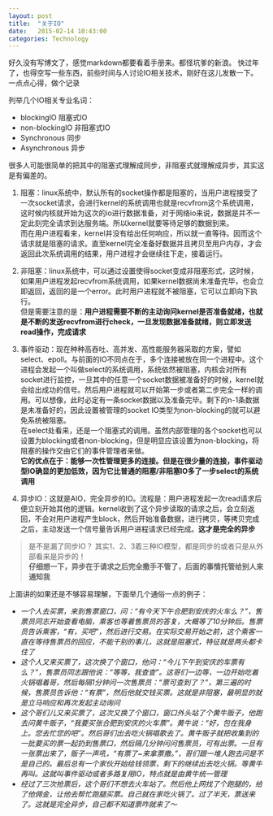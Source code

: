 ```yaml
---
layout: post
title:  "关于IO"
date:   2015-02-14 10:43:00
categories: Technology
---
```


好久没有写博文了，感觉markdown都要看着手册来。都怪坑爹的新浪。
快过年了，也得空写一些东西，前些时间与人讨论IO相关技术，刚好在这儿发散一下。一点点心得，做个记录

列举几个IO相关专业名词：   

* blockingIO 阻塞式IO
* non-blockingIO 非阻塞式IO
* Synchronous 同步
* Asynchronous 异步

很多人可能很简单的把其中的阻塞式理解成同步，非阻塞式就理解成异步，其实这是有偏差的。  

1. 阻塞：linux系统中，默认所有的socket操作都是阻塞的，当用户进程接受了一次socket请求，会进行kernel的系统调用也就是recvfrom这个系统调用，这时候内核就开始为这次的io进行数据准备，对于网络io来说，数据是并不一定此刻完全请求到达服务端。所以kernel就要等待足够的数据到来。  
 而在用户进程看来，kernel并没有给出任何响应，所以就一直等待。因而这个请求就是阻塞的请求。直至kernel完全准备好数据并且拷贝至用户内存，才会返回此次系统调用的结果，用户进程才会继续往下走，接着运行。  
 
2. 非阻塞：linux系统中，可以通过设置使得socket变成非阻塞形式，这时候，如果用户进程发起recvfrom系统调用，如果kernel数据尚未准备完毕，也会立即返回，返回的是一个error。此时用户进程就不被阻塞，它可以立即向下执行。  
 但是需要注意的是：**用户进程需要不断的主动询问kernel是否准备就绪，也就是不断的发送recvfrom进行check，一旦发现数据准备就绪，则立即发送read操作，完成请求**  

3. 事件驱动：现在种种高吞吐、高并发、高性能服务器采取的方案，譬如select、epoll。与前面的IO不同点在于，多个连接被放在同一个进程中。这个进程会发起一个叫做select的系统调用，系统依然被阻塞，内核会对所有socket进行监控，一旦其中的任意一个socket数据被准备好的时候，kernel就会给出成功的信号。然后用户进程就可以开始第一步或者第二步完全一样的调用。可以想像，此时必定有一条socket数据以及准备完毕。剩下的n-1条数据是未准备好的，因此设置被管理的socket IO类型为non-blocking的就可以避免系统被阻塞。  
 在select处看来，还是一个阻塞式的调用。虽然内部管理的各个socket也可以设置为blocking或者non-blocking，但是明显应该设置为non-blocking，将阻塞的操作交由它们的事件管理者来做。  
 **它的优点在于：能够一次性管理更多的连接。但是在很少量的连接，事件驱动型IO确显的更加低效，因为它比普通的阻塞/非阻塞IO多了一步select的系统调用**

4. 异步IO：这就是AIO，完全异步的IO。流程是：用户进程发起一次read请求后便立刻开始其他的逻辑。kernel收到了这个异步读取的请求之后，会立刻返回，不会对用户进程产生block，然后开始准备数据，进行拷贝，等拷贝完成之后，主动发送一个信号量告诉用户进程请求已经完成。**这才是完全的异步**

> 是不是漏了同步IO？
 其实1、2、3着三种IO模型，都是同步的或者只是从外部看来是异步的！  
  **仔细想一下，异步在于请求之后完全撒手不管了，后面的事情托管给别人来通知我**

上面讲的如果还是不够容易理解，下面举几个通俗一点的例子：

* *一个人去买票，来到售票窗口，问：“有今天下午合肥到安庆的火车么？”，售票员同志开始查看电脑，乘客也等着售票员的答复，大概等了10分钟后。售票员告诉乘客，“有，买吧”，然后进行交易。在实际交易开始之前，这个乘客一直在等待售票员的回应，不能干别的事儿，这就是阻塞式，特征就是两头都卡住了*  
* *这个人又来买票了，这次换了个窗口，他问：“今儿下午到安庆的车票有么？”，售票员同志跟他说：“等等，我查查”。这哥们一边等，一边开始吃着火锅唱着哥，然后每隔1分钟问一次售票员：“票可查到了？”，第三遍的时候，售票员告诉他：“有票”，然后他就交钱买票。这就是非阻塞，最明显的就是立马响应和再次发起主动询问*
* *这个哥们儿又来买票了，这次又换了个窗口，窗口外头站了个黄牛贩子，他跑去问黄牛贩子，“我要买张合肥到安庆的火车票”。黄牛说：“好，包在我身上。您去忙您的吧”。然后哥们出去吃火锅唱歌去了。黄牛贩子就把收集到的一批要买的票一起扔到售票口，然后隔几分钟问问售票员，可有出票。一旦有一张票出来了，贩子一声吼，“有票了~来拿票撒。”，哥们跟一堆人跑去问是不是自己的。最后总有一个家伙开始给钱领票，剩下的继续出去吃火锅。等黄牛再叫。这就叫事件驱动或者多路复用IO，特点就是由黄牛统一管理*
* *经过了三次抢票后，这个哥们不想去火车站了。然后他上网找了个跑腿的，给了他佣金，让他去帮忙跑腿买票。自己就在家吃火锅了。过了半天，票送来了。这就是完全异步，自己都不知道票咋就来了～*
